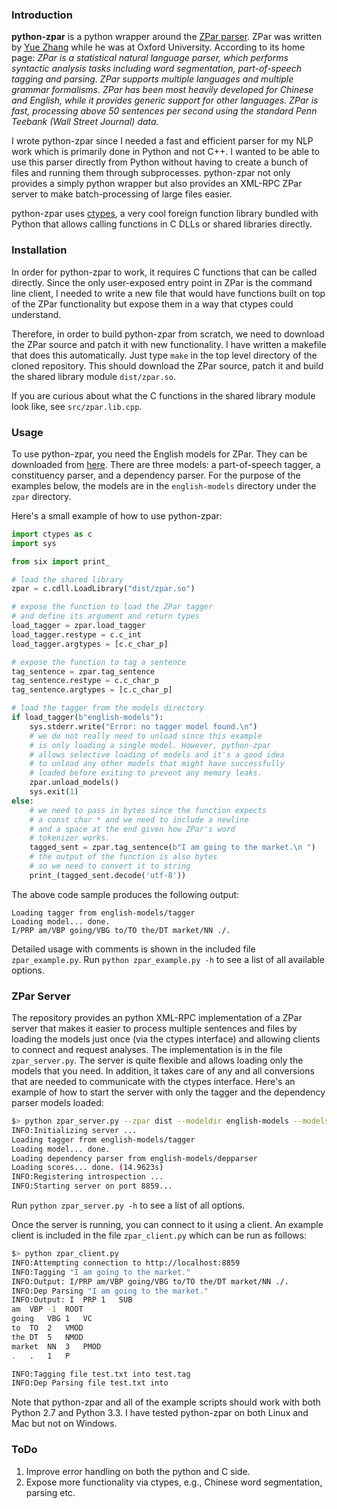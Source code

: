### Introduction

**python-zpar** is a python wrapper around the [ZPar parser](http://www.sutd.edu.sg/cmsresource/faculty/yuezhang/zpar.html). ZPar was written by [Yue Zhang](http://www.sutd.edu.sg/yuezhang.aspx) while he was at Oxford University. According to its home page: *ZPar is a statistical natural language parser, which performs syntactic analysis tasks including word segmentation, part-of-speech tagging and parsing. ZPar supports multiple languages and multiple grammar formalisms. ZPar has been most heavily developed for Chinese and English, while it provides generic support for other languages. ZPar is fast, processing above 50 sentences per second using the standard Penn Teebank (Wall Street Journal) data.*

I wrote python-zpar since I needed a fast and efficient parser for my NLP work which is primarily done in Python and not C++. I wanted to be able to use this parser directly from Python without having to create a bunch of files and running them through subprocesses. python-zpar not only provides a simply python wrapper but also provides an XML-RPC ZPar server to make batch-processing of large files easier.

python-zpar uses [ctypes](https://docs.python.org/3.3/library/ctypes.html), a very cool foreign function library bundled with Python that allows calling functions in C DLLs or shared libraries directly.

### Installation
In order for python-zpar to work, it requires C functions that can be called directly. Since the only user-exposed entry point in ZPar is the command line client, I needed to write a new file that would have functions built on top of the ZPar functionality but expose them in a way that ctypes could understand.

Therefore, in order to build python-zpar from scratch, we need to download the ZPar source and patch it with new functionality. I have written a makefile that does this automatically. Just type `make` in the top level directory of the cloned repository. This should download the ZPar source, patch it and build the shared library module `dist/zpar.so`.

If you are curious about what the C functions in the shared library module look like, see `src/zpar.lib.cpp`.

### Usage

To use python-zpar, you need the English models for ZPar. They can be downloaded from [here](http://sourceforge.net/projects/zpar). There are three models: a part-of-speech tagger, a constituency parser, and a dependency parser. For the purpose of the examples below, the models are in the `english-models` directory under the `zpar` directory.

Here's a small example of how to use python-zpar:

```python
import ctypes as c
import sys

from six import print_

# load the shared library
zpar = c.cdll.LoadLibrary("dist/zpar.so")

# expose the function to load the ZPar tagger
# and define its argument and return types
load_tagger = zpar.load_tagger
load_tagger.restype = c.c_int
load_tagger.argtypes = [c.c_char_p]

# expose the function to tag a sentence
tag_sentence = zpar.tag_sentence
tag_sentence.restype = c.c_char_p
tag_sentence.argtypes = [c.c_char_p]

# load the tagger from the models directory
if load_tagger(b"english-models"):
    sys.stderr.write("Error: no tagger model found.\n")
    # we do not really need to unload since this example
    # is only loading a single model. However, python-zpar
    # allows selective loading of models and it's a good idea
    # to unload any other models that might have successfully
    # loaded before exiting to prevent any memory leaks.
    zpar.unload_models()
    sys.exit(1)
else:
    # we need to pass in bytes since the function expects
    # a const char * and we need to include a newline
    # and a space at the end given how ZPar's word
    # tokenizer works.
    tagged_sent = zpar.tag_sentence(b"I am going to the market.\n ")
    # the output of the function is also bytes
    # so we need to convert it to string
    print_(tagged_sent.decode('utf-8'))


```

The above code sample produces the following output:

```
Loading tagger from english-models/tagger
Loading model... done.
I/PRP am/VBP going/VBG to/TO the/DT market/NN ./.
```

Detailed usage with comments is shown in the included file `zpar_example.py`. Run `python zpar_example.py -h` to see a list of all available options.


### ZPar Server
The repository provides an python XML-RPC implementation of a ZPar server that makes it easier to process multiple sentences and files by loading the models just once (via the ctypes interface) and allowing clients to connect and request analyses. The implementation is in the file `zpar_server.py`. The server is quite flexible and allows loading only the models that you need. In addition, it takes care of any and all conversions that are needed to communicate with the ctypes interface. Here's an example of how to start the server with only the tagger and the dependency parser models loaded:

```bash
$> python zpar_server.py --zpar dist --modeldir english-models --models tagger depparser
INFO:Initializing server ...
Loading tagger from english-models/tagger
Loading model... done.
Loading dependency parser from english-models/depparser
Loading scores... done. (14.9623s)
INFO:Registering introspection ...
INFO:Starting server on port 8859...
```

Run `python zpar_server.py -h` to see a list of all options.


Once the server is running, you can connect to it using a client. An example client is included in the file `zpar_client.py` which can be run as follows:

```bash
$> python zpar_client.py
INFO:Attempting connection to http://localhost:8859
INFO:Tagging "I am going to the market."
INFO:Output: I/PRP am/VBP going/VBG to/TO the/DT market/NN ./.
INFO:Dep Parsing "I am going to the market."
INFO:Output: I  PRP 1   SUB
am  VBP -1  ROOT
going   VBG 1   VC
to  TO  2   VMOD
the DT  5   NMOD
market  NN  3   PMOD
.   .   1   P

INFO:Tagging file test.txt into test.tag
INFO:Dep Parsing file test.txt into

```

Note that python-zpar and all of the example scripts should work with both Python 2.7 and Python 3.3. I have tested python-zpar on both Linux and Mac but not on Windows.

### ToDo

1. Improve error handling on both the python and C side.
2. Expose more functionality via ctypes, e.g., Chinese word segmentation, parsing etc.

